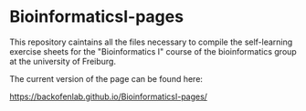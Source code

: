 # BioinformaticsI-pages

This repository caintains all the files necessary to compile the self-learning exercise sheets for the "Bioinformatics I" course of the bioinformatics group at the university of Freiburg.

The current version of the page can be found here:

https://backofenlab.github.io/BioinformaticsI-pages/

